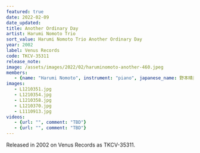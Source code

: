 ```yaml
---
featured: true
date: 2022-02-09
date_updated: 
title: Another Ordinary Day
artist: Harumi Nomoto Trio
sort_value: Harumi Nomoto Trio Another Ordinary Day
year: 2002
label: Venus Records
code: TKCV-35311
release_note: 
image: /assets/images/2022/02/haruminomoto-another-460.jpeg
members:
   - {name: "Harumi Nomoto", instrument: "piano", japanese_name: 野本晴美, url: "https://haruminomoto.jimdofree.com/"}
images: 
   - L1210351.jpg
   - L1210354.jpg
   - L1210358.jpg
   - L1210370.jpg
   - L1110913.jpg
videos: 
   - {url: "", comment: "TBD"}
   - {url: "", comment: "TBD"}
---
```


Released in 2002 on Venus Records as TKCV-35311.
